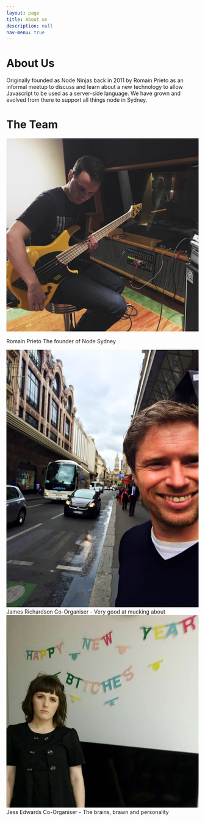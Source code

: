 ```yaml
---
layout: page
title: About us
description: null
nav-menu: true
---
```



# About Us

Originally founded as Node Ninjas back in 2011 by Romain Prieto as an informal meetup to discuss and learn about a new technology to
allow Javascript to be used as a server-side language. We have grown and evolved from there to support all things node in Sydney. 

# The Team

<div class="row">
<div class "3u 12u$(small)"><img src="/assets/images/gallery/Romain.jpg"/></div>
  </div>
  
Romain Prieto
The founder of Node Sydney

<img src="/assets/images/gallery/James.jpg" />
James Richardson
Co-Organiser - Very good at mucking about

<img src="/assets/images/gallery/Jess.jpg" />
Jess Edwards
Co-Organiser - The brains, brawn and personality
